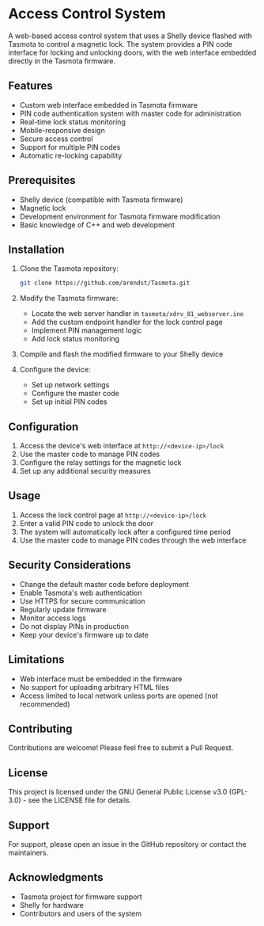 # Access Control System

A web-based access control system that uses a Shelly device flashed with Tasmota to control a magnetic lock. The system provides a PIN code interface for locking and unlocking doors, with the web interface embedded directly in the Tasmota firmware.

## Features

- Custom web interface embedded in Tasmota firmware
- PIN code authentication system with master code for administration
- Real-time lock status monitoring
- Mobile-responsive design
- Secure access control
- Support for multiple PIN codes
- Automatic re-locking capability

## Prerequisites

- Shelly device (compatible with Tasmota firmware)
- Magnetic lock
- Development environment for Tasmota firmware modification
- Basic knowledge of C++ and web development

## Installation

1. Clone the Tasmota repository:
   ```sh
   git clone https://github.com/arendst/Tasmota.git
   ```

2. Modify the Tasmota firmware:
   - Locate the web server handler in `tasmota/xdrv_01_webserver.ino`
   - Add the custom endpoint handler for the lock control page
   - Implement PIN management logic
   - Add lock status monitoring

3. Compile and flash the modified firmware to your Shelly device

4. Configure the device:
   - Set up network settings
   - Configure the master code
   - Set up initial PIN codes

## Configuration

1. Access the device's web interface at `http://<device-ip>/lock`
2. Use the master code to manage PIN codes
3. Configure the relay settings for the magnetic lock
4. Set up any additional security measures

## Usage

1. Access the lock control page at `http://<device-ip>/lock`
2. Enter a valid PIN code to unlock the door
3. The system will automatically lock after a configured time period
4. Use the master code to manage PIN codes through the web interface

## Security Considerations

- Change the default master code before deployment
- Enable Tasmota's web authentication
- Use HTTPS for secure communication
- Regularly update firmware
- Monitor access logs
- Do not display PINs in production
- Keep your device's firmware up to date

## Limitations

- Web interface must be embedded in the firmware
- No support for uploading arbitrary HTML files
- Access limited to local network unless ports are opened (not recommended)

## Contributing

Contributions are welcome! Please feel free to submit a Pull Request.

## License

This project is licensed under the GNU General Public License v3.0 (GPL-3.0) - see the LICENSE file for details.

## Support

For support, please open an issue in the GitHub repository or contact the maintainers.

## Acknowledgments

- Tasmota project for firmware support
- Shelly for hardware
- Contributors and users of the system 